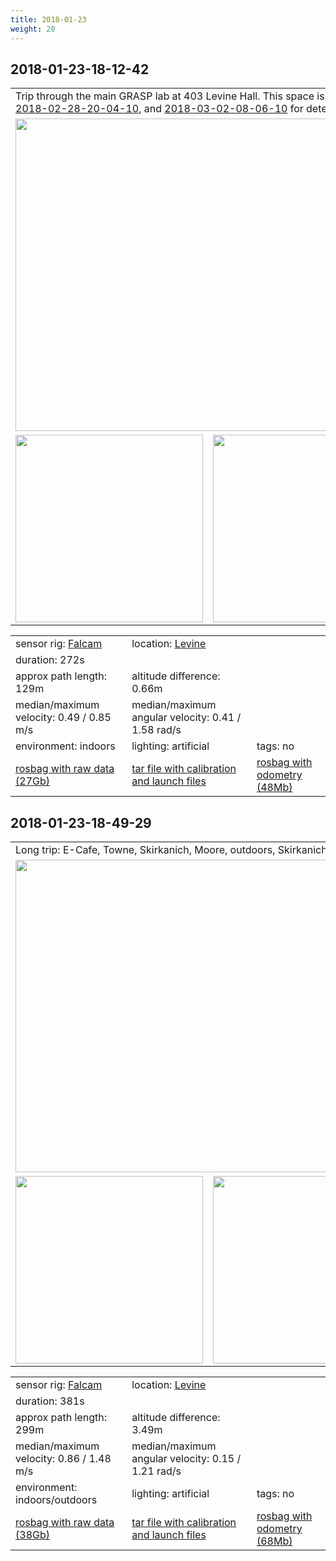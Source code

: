 ```yaml
---
title: 2018-01-23
weight: 20
---
```

## 2018-01-23-18-12-42
<a name="2018-01-23-18-12-42"></a>
<a name="levine_403"></a>
<table>
<tr>
<td colspan="3">Trip through the main GRASP lab at 403 Levine
Hall. This space is also recorded in sequences <a href="../../2018-01-16/2018-01-16#levine_403">2018-1-16-16-18-11</a>, <a href="../../2018-02-28/2018-02-28#levine_403">2018-02-28-20-04-10</a>, and <a href="../../2018-03-02/2018-03-02#levine_403">2018-03-02-08-06-10</a> for detecting scene changes.</td>
</tr>
<tr>
<td colspan="3"><a
href="{{< host >}}/falcam/2018-01-16/14-41-13/2018-01-23-18-12-42.mp4"><img
src="../2018-01-23-18-12-42_video.jpg" width="500"/></a></td>
</tr>
<tr>
<td><img src="../2018-01-23-18-12-42_top_down.png" height="300"/></td>
<td><img src="../2018-01-23-18-12-42_at_angle.png" height="300"/></td>
<td><img src="../2018-01-23-18-12-42_close_up.png" height="300"/></td>
</tr>
</table>
<table>
<tr>
<td>sensor rig: <a href="../../../../sensors#falcamrig">Falcam</a></td>
<td>location: <a href="../../../../locations/levine">Levine</a></td>
</tr>
<tr><td>duration: 272s</td></tr>
<tr><td>approx path length: 129m</td><td>altitude difference: 0.66m</td></tr>
<tr>
<td>median/maximum velocity: 0.49 / 0.85 m/s</td>
<td>median/maximum angular velocity: 0.41 / 1.58 rad/s</td>
</tr>
<tr>
<td>environment: indoors</td><td>lighting: artificial</td><td>tags: no</td>
</tr>
<tr>
<td>
<a href="{{< host >}}/falcam/2018-01-16/14-41-13/2018-01-23-18-12-42.bag">rosbag with raw data (27Gb)</a>
</td>
<td>
<a href="{{< host >}}/falcam/2018-01-16/14-41-13/launch_and_calib_files.tar">tar file with calibration and launch files</a>
</td>
<td>
<a href="{{< host >}}/falcam/2018-01-16/14-41-13/2018-01-23-18-12-42_odom.bag">rosbag with odometry (48Mb)</a>
</td>
</tr>
</table>

## 2018-01-23-18-49-29
<a name="2018-01-23-18-49-29"></a>
<table>
<tr>
<td colspan="3">Long trip: E-Cafe, Towne, Skirkanich, Moore, outdoors, Skirkanich, courtyard, and back. Very little outdoors lighting.</td>
</tr>
<tr>
<td colspan="3"><a
href="{{< host >}}/falcam/2018-01-16/14-41-13/2018-01-23-18-49-29.mp4"><img
src="../2018-01-23-18-49-29_video.jpg" width="500"/></a></td>
</tr>
<tr>
<td><img src="../2018-01-23-18-49-29_top_down.png" height="300"/></td>
<td><img src="../2018-01-23-18-49-29_at_angle.png" height="300"/></td>
<td><img src="../2018-01-23-18-49-29_close_up.png" height="300"/></td>
</tr>
</table>
<table>
<tr>
<td>sensor rig: <a href="../../../../sensors#falcamrig">Falcam</a></td>
<td>location: <a href="../../../../locations/levine">Levine</a></td>
</tr>
<tr><td>duration: 381s</td></tr>
<tr><td>approx path length: 299m</td><td>altitude difference: 3.49m</td></tr>
<tr>
<td>median/maximum velocity: 0.86 / 1.48 m/s</td>
<td>median/maximum angular velocity: 0.15 / 1.21 rad/s</td>
</tr>
<tr>
<td>environment: indoors/outdoors</td><td>lighting: artificial</td><td>tags: no</td>
</tr>
<tr>
<td>
<a href="{{< host >}}/falcam/2018-01-16/14-41-13/2018-01-23-18-49-29.bag">rosbag with raw data (38Gb)</a>
</td>
<td>
<a href="{{< host >}}/falcam/2018-01-16/14-41-13/launch_and_calib_files.tar">tar file with calibration and launch files</a>
</td>
<td>
<a href="{{< host >}}/falcam/2018-01-16/14-41-13/2018-01-23-18-49-29_odom.bag">rosbag with odometry (68Mb)</a>
</td>
</tr>
</table>
